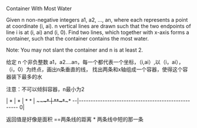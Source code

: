 Container With Most Water

Given n non-negative integers a1, a2, ..., an, where each represents a point at coordinate (i, ai). n vertical lines are drawn such that the two endpoints of line i is at (i, ai) and (i, 0). Find two lines, which together with x-axis forms a container, such that the container contains the most water.

Note: You may not slant the container and n is at least 2.

给定 n 个非负整数 a1，a2....an，每一个都代表一个坐标，（i,ai）,以（i，ai），（i，0）为终点，画出n条垂直的线，
找出两条和x轴组成一个容器，使得这个容器装下最多的水

注意：不可以倾斜容器，n最小为2


  |  *
  |  *
  |  *  *
  |  *~~*~~~~~~~~~*
  |  *~~*~~~*~~~~~*
--|----------------------------------------------------
 0|

 返回值是好像是面积  ==两条线的距离 * 两条线中短的那一条